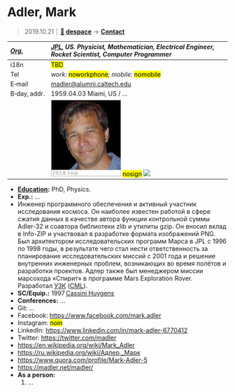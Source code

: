 # Adler, Mark
> 2019.10.21 ┊ **[🚀](../index/index.md) [despace](index.md)** → **[Contact](contact.md)**

|*[Org.](contact.md)*|*[JPL](zz_jpl.md), US. Physicist, Mathematician, Electrical Engineer, Rocket Scientist, Computer Programmer*|
|:--|:--|
|i18n| <mark>TBD</mark> |
|Tel| *work:* <mark>noworkphone</mark>; *mobile:* <mark>nomobile</mark> |
|E‑mail| <madler@alumni.caltech.edu> |
|B‑day, addr.| 1959.04.03 Miami, US / … |
|| [![](f/contact/a/adler_001_photo_thumb.jpg)](f/contact/a/adler_001_photo.jpg) <mark>nosign</mark> [![](f/contact//_001_sign_thumb.jpg)](f/contact//_001_sign.png) |

   - **[Education](edu.md):** PhD, Physics.
   - **Exp.:** …
   - Инженер программного обеспечения и активный участник исследования космоса. Он наиболее известен работой в сфере сжатия данных в качестве автора функции контрольной суммы Adler-32 и соавтора библиотеки zlib и утилиты gzip. Он вносил вклад в Info-ZIP и участвовал в разработке формата изображений PNG. Был архитектором исследовательских программ Марса в JPL с 1996 по 1998 годы, в результате чего стал нести ответственность за планирование исследовательских миссий с 2001 года и решение внутренних инженерных проблем, возникающих во время полётов и разработки проектов. Адлер также был менеджером миссии марсохода «Спирит» в программе Mars Exploration Rover. Разработал [УЗК](cml.md) ([CML](cml.md)).
   - **SC/Equip.:** 1997 [Cassini Huygens](cassini_huygens.md)
   - **Conferences:** …
   - Git: …
   - Facebook: <https://www.facebook.com/mark.adler>
   - Instagram: <mark>noin</mark>
   - LinkedIn: <https://www.linkedin.com/in/mark-adler-6770412>
   - Twitter: <https://twitter.com/madler>
   - <https://en.wikipedia.org/wiki/Mark_Adler>
   - <https://ru.wikipedia.org/wiki/Адлер,_Марк>
   - <https://www.quora.com/profile/Mark-Adler-5>
   - <https://madler.net/madler/>
   - **As a person:**
      1. …
